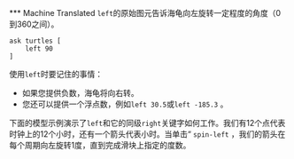 ﻿*** Machine Translated
`left`的原始图元告诉海龟向左旋转一定程度的角度（0到360之间）。



```
ask turtles [
	left 90
]
```


使用`left`时要记住的事情：

- 如果您提供负数，海龟将向右转。
- 您还可以提供一个浮点数，例如`left 30.5`或`left -185.3` 。


下面的模型示例演示了`left`和它的同级`right`关键字如何工作。我们有12个点代表时钟上的12个小时，还有一个箭头代表小时。当单击“ `spin-left` ，我们的箭头在每个周期向左旋转1度，直到完成滑块上指定的度数。